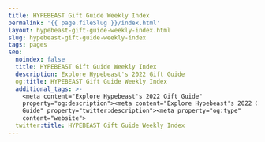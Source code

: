 ```yaml
---
title: HYPEBEAST Gift Guide Weekly Index
permalink: '{{ page.fileSlug }}/index.html'
layout: hypebeast-gift-guide-weekly-index.html
slug: hypebeast-gift-guide-weekly-index
tags: pages
seo:
  noindex: false
  title: HYPEBEAST Gift Guide Weekly Index
  description: Explore Hypebeast's 2022 Gift Guide
  og:title: HYPEBEAST Gift Guide Weekly Index
  additional_tags: >-
    <meta content="Explore Hypebeast's 2022 Gift Guide"
    property="og:description"><meta content="Explore Hypebeast's 2022 Gift
    Guide" property="twitter:description"><meta property="og:type"
    content="website">
  twitter:title: HYPEBEAST Gift Guide Weekly Index
---
```



